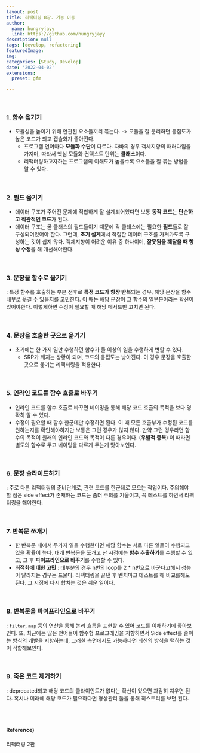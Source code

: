 ```yaml
---
layout: post
title: 리팩터링 8장. 기능 이동
author: 
  name: hungryjayy
  link: https://github.com/hungryjayy
description: null
tags: [develop, refactoring]
featuredImage: 
img: 
categories: [Study, Develop]
date: '2022-04-02'
extensions:
  preset: gfm

---
```


<br>

### 1. 함수 옮기기

* 모듈성을 높이기 위해 연관된 요소들끼리 묶는다. -> 모듈을 잘 분리하면 응집도가 높은 코드가 되고 캡슐화가 좋아진다.
  * 프로그램 언어마다 **모듈화 수단**이 다르다. 자바의 경우 객체지향의 패러다임을 가지며, 따라서 핵심 모듈화 컨택스트 단위는 **클래스**이다.
  * 리팩터링하고자하는 프로그램의 이해도가 높을수록 요소들을 잘 묶는 방법을 알 수 있다.

<br>

### 2. 필드 옮기기

* 데이터 구조가 주어진 문제에 적합하게 잘 설계되어있다면 보통 **동작 코드**는 **단순하고 직관적인 코드**가 된다.
* 데이터 구조는 곧 클래스의 필드들이기 때문에 각 클래스에는 필요한 **필드**들로 잘 구성되어있어야 한다. 그런데, **초기 설계**에서 적절한 데이터 구조를 가져가도록 구성하는 것이 쉽지 않다. 객체지향이 어려운 이유 중 하나이며, **잘못됨을 깨달을 때 항상 수정**을 해 개선해야한다.

<br>

### 3. 문장을 함수로 옮기기

: 특정 함수를 호출하는 부분 전후로 **특정 코드가 항상 반복**되는 경우, 해당 문장을 함수 내부로 옮길 수 있을지를 고민한다. 이 때는 해당 문장이 그 함수의 일부분이라는 확신이 있어야한다. 이렇게하면 수정이 필요할 때 해당 메서드만 고치면 된다.

<br>

### 4. 문장을 호출한 곳으로 옮기기

* 초기에는 한 가지 일만 수행하던 함수가 둘 이상의 일을 수행하게 변할 수 있다.
  * SRP가 깨지는 상황이 되며, 코드의 응집도는 낮아진다. 이 경우 문장을 호출한 곳으로 옮기는 리팩터링을 적용한다.

<br>

### 5. 인라인 코드를 함수 호출로 바꾸기

* 인라인 코드를 함수 호출로 바꾸면 네이밍을 통해 해당 코드 호출의 목적을 보다 명확히 알 수 있다.
* 수정이 필요할 때 함수 한군데만 수정하면 된다. 이 때 모든 호출부가 수정된 코드를 원하는지를 확인해야하지만 보통은 그런 경우가 많지 않다. 만약 그런 경우라면 함수의 목적이 원래의 인라인 코드와 목적이 다른 경우이다. (**우발적 중복**) 이 때라면 별도의 함수로 두고 네이밍을 다르게 두는게 맞아보인다.

<br>

### 6. 문장 슬라이드하기

: 주로 다른 리팩터링의 준비단계로, 관련 코드를 한군데로 모으는 작업이다. 주의해야 할 점은 side effect가 존재하는 코드는 좀더 주의를 기울이고, 꼭 테스트를 하면서 리팩터링을 해야한다.

<br>

### 7. 반복문 쪼개기

* 한 반복문 내에서 두가지 일을 수행한다면 해당 함수는 서로 다른 일들이 수행되고 있을 확률이 높다. 대개 반복문을 쪼개고 난 시점에는 **함수 추출하기**를 수행할 수 있고, 그 후 **파이프라인으로 바꾸기**를 수행할 수 있다.
* **최적화에 대한 고민** : 대부분의 경우 n번의 loop를 2 * n번으로 바꾼다고해서 성능이 달라지는 경우는 드물다. 리팩터링을 끝낸 후 벤치마크 테스트를 해 비교를해도 된다. 그 시점에 다시 합치는 것은 쉬운 일이다.

<br>

### 8. 반복문을 파이프라인으로 바꾸기

: `filter`, `map` 등의 연산을 통해 논리 흐름을 표현할 수 있어 코드를 이해하기에 좋아보인다. 또, 최근에는 많은 언어들이 함수형 프로그래밍을 지향하면서 Side effect를 줄이는 방식의 개발을 지향하는데, 그러한 측면에서도 가능하다면 최신의 방식을 택하는 것이 적합해보인다.

<br>

### 9. 죽은 코드 제거하기

: deprecated되고 해당 코드의 클라이언트가 없다는 확신이 있으면 과감히 지우면 된다. 혹시나 미래에 해당 코드가 필요하다면 형상관리 툴을 통해 히스토리를 보면 된다.

<br><br>

#### Reference)

리팩터링 2판